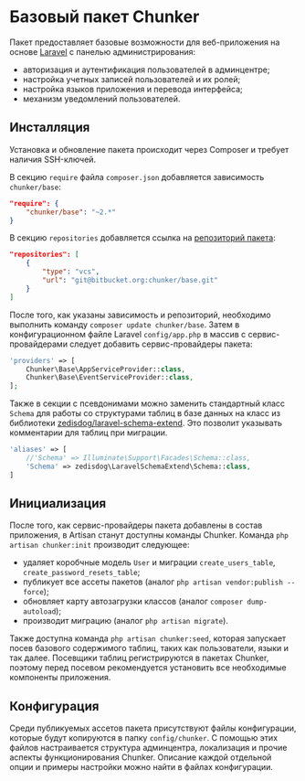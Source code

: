 # Базовый пакет Chunker

Пакет предоставляет базовые возможности для веб-приложения на основе [Laravel](https://laravel.com) с панелью администрирования:

* авторизация и аутентификация пользователей в админцентре;
* настройка учетных записей пользователей и их ролей;
* настройка языков приложения и перевода интерфейса;
* механизм уведомлений пользователей.

## Инсталляция

Установка и обновление пакета происходит через Composer и требует наличия SSH-ключей.

В секцию `require` файла `composer.json` добавляется зависимость `chunker/base`:

```json
"require": {
	"chunker/base": "~2.*"
}
```

В секцию `repositories` добавляется ссылка на [репозиторий пакета](https://bitbucket.org/chunker/base):

```json
"repositories": [
	{
		"type": "vcs",
		"url": "git@bitbucket.org:chunker/base.git"
	}
]
```

После того, как указаны зависимость и репозиторий, необходимо выполнить команду `composer update chunker/base`. Затем в конфигурационном файле Laravel `config/app.php` в массив с сервис-провайдерами следует добавить сервис-провайдеры пакета:

```php
'providers' => [
	Chunker\Base\AppServiceProvider::class,
	Chunker\Base\EventServiceProvider::class,
];
```

Также в секции с псевдонимами можно заменить стандартный класс `Schema` для работы со структурами таблиц в базе данных на класс из библиотеки [zedisdog/laravel-schema-extend](https://github.com/zedisdog/laravel-schema-extend). Это позволит указывать комментарии для таблиц при миграции.
 
```php
'aliases' => [
	//'Schema' => Illuminate\Support\Facades\Schema::class,
	'Schema' => zedisdog\LaravelSchemaExtend\Schema::class,
]
```

## Инициализация

После того, как сервис-провайдеры пакета добавлены в состав приложения, в Artisan станут доступны команды Chunker. Команда `php artisan chunker:init` производит следующее:

* удаляет коробчные модель `User` и миграции `create_users_table`, `create_password_resets_table`;
* публикует все ассеты пакетов (аналог `php artisan vendor:publish --force`);
* обновляет карту автозагрузки классов (аналог `composer dump-autoload`);
* производит миграцию (аналог `php artisan migrate`).

Также доступна команда `php artisan chunker:seed`, которая запускает посев базового содержимого таблиц, таких как пользователи, языки и так далее. Посевщики таблиц регистрируются в пакетах Chunker, поэтому перед посевом рекомендуется установить все необходимые компоненты приложения.

## Конфигурация

Среди публикуемых ассетов пакета присутствуют файлы конфигурации, которые будут копируются в папку `config/chunker`. С помощью этих файлов настраивается структура админцентра, локализация и прочие аспекты функционирования Chunker. Описание каждой отдельной опции и примеры настройки можно найти в файлах конфигурации.